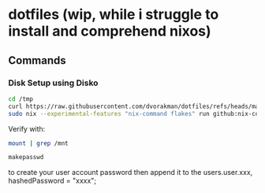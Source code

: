 # dotfiles (wip, while i struggle to install and comprehend nixos)

## Commands

### Disk Setup using Disko

```sh
cd /tmp
curl https://raw.githubusercontent.com/dvorakman/dotfiles/refs/heads/main/luks-btrfs-subvolumes.nix -o /tmp/disk-config.nix
sudo nix --experimental-features "nix-command flakes" run github:nix-community/disko/latest -- --mode disko /tmp/disk-config.nix
```

Verify with:

```sh
mount | grep /mnt
```

```sh
makepasswd
```
to create your user account password then append it to the users.user.xxx, hashedPassword = "xxxx";
